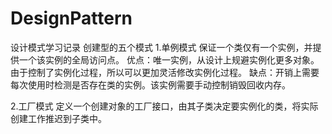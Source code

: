 # DesignPattern
设计模式学习记录
创建型的五个模式
1.单例模式 保证一个类仅有一个实例，并提供一个该实例的全局访问点。
优点：唯一实例，从设计上规避实例化更多对象。由于控制了实例化过程，所以可以更加灵活修改实例化过程。
缺点：开销上需要每次使用时检测是否存在类的实例。该实例需要手动控制销毁回收内存。

2.工厂模式 定义一个创建对象的工厂接口，由其子类决定要实例化的类，将实际创建工作推迟到子类中。
